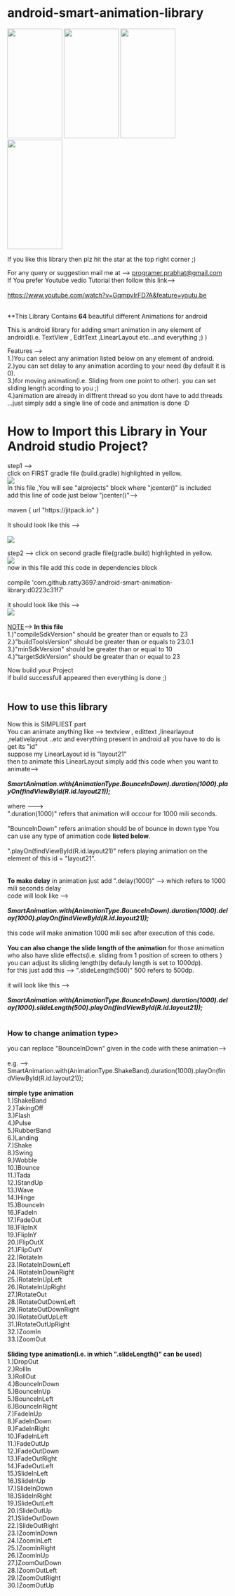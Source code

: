 # android-smart-animation-library
<div>
    <img src="http://www.hackingsimplified.com/front.gif"  height="250" width="125" />
    <img src="http://www.hackingsimplified.com/attention.gif" height="250" width="125" />
    <img src="http://udharimanager.in/a3.gif" height="250" width="125" />
    <img src="http://udharimanager.in/a4.png.gif" height="250" width="125" />
</div>

If you like this library then plz hit the star at the top right corner ;)

For any query or suggestion mail me at --> programer.prabhat@gmail.com<br>
If You prefer Youtube vedio Tutorial then follow this link--><br><br>
https://www.youtube.com/watch?v=GqmpvIrFD7A&feature=youtu.be <br><br>

**This Library Contains <b>64</b> beautiful different Animations for android

This is android library for adding smart animation in any element of android(i.e. TextView , EditText ,LinearLayout etc...and everything ;)  )

Features --><br>
1.)You can select any animation listed below on any element of android.<br>
2.)you can set delay to any animation acording to your need (by default it is 0).<br>
3.)for moving animation(i.e. Sliding from one point to other). you can set sliding length acording to you  ;)<br>
4.)animation are already in diffrent thread so you dont have to add threads ...just simply add a single line of code and animation is done :D<br>

<h1>How to Import this Library in Your Android studio Project?</h1>
step1 --><br>
click on FIRST gradle file (build.gradle) highlighted in yellow.<br>
<img src="http://udharimanager.in/first.PNG"><br>
In this file ,You will see "alprojects" block where "jcenter()" is included<br>
add this line of code just below "jcenter()"--> <br><br>
maven { url "https://jitpack.io" }<br><br>
It should look like this --><br>
<br>
<img src="http://udharimanager.in/code1gradle.PNG"><br>

step2 -->
click on second gradle file(gradle.build) highlighted in yellow.<br>
<img src="http://udharimanager.in/second.PNG"><br>
now in this file add this code in dependencies block<br><br>
compile 'com.github.ratty3697:android-smart-animation-library:d0223c31f7'<br><br>
it should look like this --><br>
<img src="http://udharimanager.in/code22gradle.PNG"><br><br>
<u>NOTE</u>--> <b>In this file</b> <br>
1.)"compileSdkVersion" should be greater than or equals to 23<br>
2.)"buildToolsVersion" should be greater than or equals to 23.0.1<br>
3.)"minSdkVersion" should be greater than or equal to 10<br>
4.)"targetSdkVersion" should be greater than or equal to 23<br>


Now build your Project<br>
if build successfull appeared then everything is done ;)<br>
<br>
<h2>How to use this library</h2>
Now this is SIMPLIEST part<br>
You can animate anything like --> textview , edittext ,linearlayout ,relativelayout ..etc and everything present in android all you have to do is get its "id"<br>
suppose my LinearLayout id is "layout21"<br>
then to animate this LinearLayout simply add this code  when you want to animate--><br>
<br>
<b><i>SmartAnimation.with(AnimationType.BounceInDown).duration(1000).playOn(findViewById(R.id.layout21));</i></b>
<br><br>
where ---> <br>".duration(1000)" refers that animation will occour for 1000 mili seconds.<br><br>
           "BounceInDown" refers animation should be of bounce in down type You can use any type of animation code <b>listed below</b>.<br><br>
           ".playOn(findViewById(R.id.layout21)" refers playing animation on the element of this id = "layout21".<br><br>
           
<br>
<b>To make delay</b> in animation just add ".delay(1000)" --> which refers to 1000 mili seconds delay<br>
code will look like -->
<br><br>
<b><i>SmartAnimation.with(AnimationType.BounceInDown).duration(1000).delay(1000).playOn(findViewById(R.id.layout21));</i></b>
<br><br>
this code will make animation 1000 mili sec after execution of this code.<br>
<br>
<b>You can also change the slide length of the animation</b>
for those animation who also have slide effects(i.e. sliding from 1 position of screen to others ) you can adjust its sliding length(by defauly length is set to 1000dp).<br>for this just add this --> ".slideLength(500)"  500 refers to 500dp.<br><br>
it will look like this --><br><br>
<b><i>SmartAnimation.with(AnimationType.BounceInDown).duration(1000).delay(1000).slideLength(500).playOn(findViewById(R.id.layout21));</i></b><br><br>
<h3>How to change animation type></h3>
you can replace "BounceInDown" given in the code with these animation--><br><br>
e.g. --> SmartAnimation.with(AnimationType.ShakeBand).duration(1000).playOn(findViewById(R.id.layout21));<br><br>
<b>simple type animation</b><br>
1.)ShakeBand<br>
2.)TakingOff<br>
3.)Flash<br>
4.)Pulse<br>
5.)RubberBand<br>
6.)Landing<br>
7.)Shake<br>
8.)Swing<br>
9.)Wobble<br>
10.)Bounce<br>
11.)Tada<br>
12.)StandUp<br>
13.)Wave<br>
14.)Hinge<br>
15.)BounceIn<br>
16.)FadeIn<br>
17.)FadeOut<br>
18.)FlipInX<br>
19.)FlipInY<br>
20.)FlipOutX<br>
21.)FlipOutY<br>
22.)RotateIn<br>
23.)RotateInDownLeft<br>
24.)RotateInDownRight<br>
25.)RotateInUpLeft<br>
26.)RotateInUpRight<br>
27.)RotateOut<br>
28.)RotateOutDownLeft<br>
29.)RotateOutDownRight<br>
30.)RotateOutUpLeft<br>
31.)RotateOutUpRight<br>
32.)ZoomIn<br>
33.)ZoomOut<br>
<br>
<b>Sliding type animation(i.e. in which ".slideLength()" can be used)</b><br>
1.)DropOut<br>
2.)RollIn<br>
3.)RollOut<br>
4.)BounceInDown<br>
5.)BounceInUp<br>
5.)BounceInLeft<br>
6.)BounceInRight<br>
7.)FadeInUp<br>
8.)FadeInDown<br>
9.)FadeInRight<br>
10.)FadeInLeft<br>
11.)FadeOutUp<br>
12.)FadeOutDown<br>
13.)FadeOutRight<br>
14.)FadeOutLeft<br>
15.)SlideInLeft<br>
16.)SlideInUp<br>
17.)SlideInDown<br>
18.)SlideInRight<br>
19.)SlideOutLeft<br>
20.)SlideOutUp<br>
21.)SlideOutDown<br>
22.)SlideOutRight<br>
23.)ZoomInDown<br>
24.)ZoomInLeft<br>
25.)ZoomInRight<br>
26.)ZoomInUp<br>
27.)ZoomOutDown<br>
28.)ZoomOutLeft<br>
29.)ZoomOutRight<br>
30.)ZoomOutUp<br>






 




